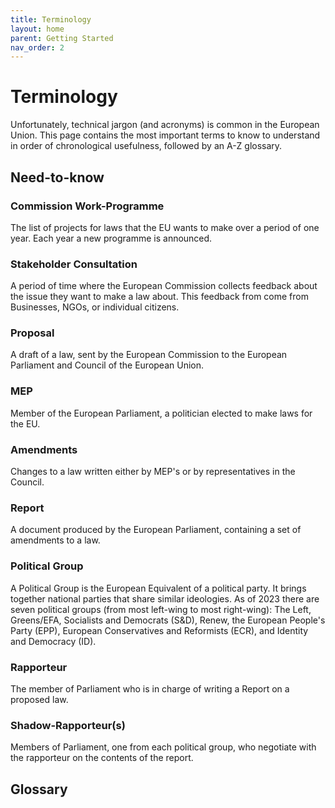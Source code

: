 ```yaml
---
title: Terminology
layout: home
parent: Getting Started
nav_order: 2
---
```


# Terminology
Unfortunately, technical jargon (and acronyms) is common in the European Union. This page contains the most important terms to know to understand in order of chronological usefulness, followed by an A-Z glossary.

## Need-to-know
### Commission Work-Programme
The list of projects for laws that the EU wants to make over a period of one year. Each year a new programme is announced.
### Stakeholder Consultation
A period of time where the European Commission collects feedback about the issue they want to make a law about. This feedback from come from Businesses, NGOs, or individual citizens.
### Proposal
A draft of a law, sent by the European Commission to the European Parliament and Council of the European Union.
### MEP
Member of the European Parliament, a politician elected to make laws for the EU.
### Amendments
Changes to a law written either by MEP's or by representatives in the Council.
### Report
A document produced by the European Parliament, containing a set of amendments to a law.
### Political Group
A Political Group is the European Equivalent of a political party. It brings together national parties that share similar ideologies. As of 2023 there are seven political groups (from most left-wing to most right-wing): The Left, Greens/EFA, Socialists and Democrats (S&D), Renew, the European People's Party (EPP), European Conservatives and Reformists (ECR), and Identity and Democracy (ID).
### Rapporteur
The member of Parliament who is in charge of writing a Report on a proposed law. 
### Shadow-Rapporteur(s)
Members of Parliament, one from each political group, who negotiate with the rapporteur on the contents of the report.

## Glossary
